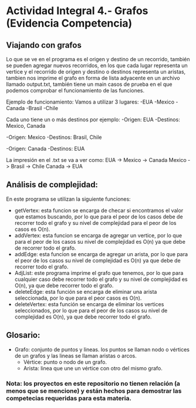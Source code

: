 # Actividad Integral 4.- Grafos (Evidencia Competencia)
## Viajando con grafos 
Lo que se ve en el programa es el origen y destino de un recorrido, también se pueden agregar nuevos recorridos, en los que cada lugar representa un vertice y el recorrido de origen y destino o destinos representa un aristas, tambien nos imprime el grafo en forma de lista adyacente en un archivo llamado output.txt, también tiene un main casos de prueba en el que podemos comprobar el funcionamiento de las funciones.

Ejemplo de funcionamiento:
Vamos a utilizar 3 lugares:
 -EUA
 -Mexico
 -Canada
 -Brasil
 -Chile

Cada uno tiene un o más destinos por ejemplo:
 -Origen: EUA
 -Destinos: Mexico, Canada

 -Origen: Mexico
 -Destinos: Brasil, Chile

 -Origen: Canada
 -Destinos: EUA

La impresión en el .txt se va a ver como:
    EUA -> Mexico -> Canada
    Mexico -> Brasil -> Chile
    Canada -> EUA

## Análisis de complejidad: 
En este programa se utilizan la siguiente funciones:
 - getVertex: esta funcion se encarga de checar si encontramos el valor que estamos buscando, por lo que para el peor de los casos debe de recorrer todo el grafo y su nivel de complejidad para el peor de los casos es O(n).
 - addVertex: esta funcion se encarga de agregar un vertice, por lo que para el peor de los casos su nivel de complejidad es O(n) ya que debe de recorrer todo el grafo.
 - addEdge: esta funcion se encarga de agregar un arista, por lo que para el peor de los casos su nivel de complejidad es O(n) ya que debe de recorrer todo el grafo.
 - AdjList: este programa imprime el grafo que tenemos, por lo que para cualquier caso debe recorrer todo el grafo y su nivel de complejidad es O(n), ya que debe recorrer todo el grafo.
 - deleteEdge: esta función se encarga de eliminar una arista seleccionada, por lo que para el peor casos es O(n).
 - deleteVertex: esta función se encarga de eliminar los vertices seleccionados, por lo que para el peor de los casos su nivel de complejidad es O(n), ya que debe recorrer todo el grafo.
 

## Glosario:
 - Grafo: conjunto de puntos y lineas. los puntos se llaman nodo o vértices de un grafos y las lineas se llaman aristas o arcos.
    + Vértice: punto o nodo de un grafo.
    + Arista: linea que une un vértice con otro del mismo grafo.

### Nota: los proyectos en este repositorio no tienen relación (a menos que se mencione) y están hechos para demostrar las competecias requeridas para esta materia.
